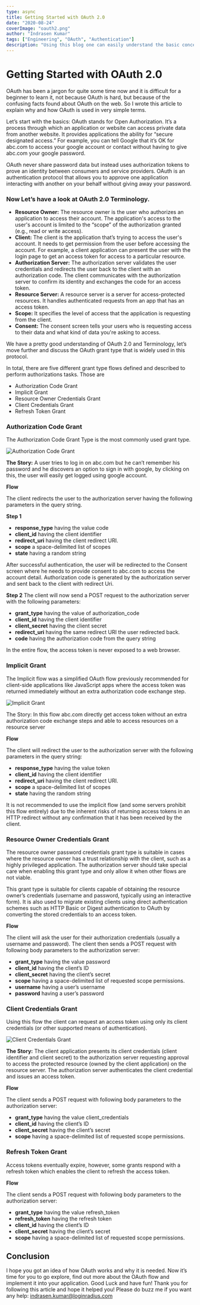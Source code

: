 ```yaml
---
type: async
title: Getting Started with OAuth 2.0
date: "2020-08-24"
coverImage: "oauth2.png"
author: "Indrasen Kumar"
tags: ["Engineering", "OAuth", "Authentication"]
description: "Using this blog one can easily understand the basic concept of Oauth 2.0"
---
```


# Getting Started with OAuth 2.0

OAuth has been a jargon for quite some time now and it is difficult for a beginner to learn it, not because OAuth is hard, but because of the confusing facts found about OAuth on the web. So I wrote this article to explain why and how OAuth is used in very simple terms.

Let’s start with the basics: OAuth stands for Open Authorization. It’s a process through which an application or website can access private data from another website.
It provides applications the ability for “secure designated access.” For example, you can tell Google that it’s OK for abc.com to access your google account or contact without having to give abc.com your google password.

OAuth never share password data but instead uses authorization tokens to prove an identity between consumers and service providers. OAuth is an authentication protocol that allows you to approve one application interacting with another on your behalf without giving away your password.

### Now Let’s have a look at OAuth 2.0 Terminology.

- **Resource Owner:** The resource owner is the user who authorizes an application to access their account. The application's access to the user's account is limited to the “scope” of the authorization granted (e.g., read or write access).
- **Client:** The client is the application that’s trying to access the user's account. It needs to get permission from the user before accessing the account. For example, a client application can present the user with the login page to get an access token for access to a particular resource.
- **Authorization Server:** The authorization server validates the user credentials and redirects the user back to the client with an authorization code. The client communicates with the authorization server to confirm its identity and exchanges the code for an access token.
- **Resource Server:** A resource server is a server for access-protected resources. It handles authenticated requests from an app that has an access token.
- **Scope:** It specifies the level of access that the application is requesting from the client.
- **Consent:** The consent screen tells your users who is requesting access to their data and what kind of data you're asking to access.

We have a pretty good understanding of OAuth 2.0 and Terminology, let’s move further and discuss the OAuth grant type that is widely used in this protocol.

In total, there are five different grant type flows defined and described to perform authorizations tasks. Those are

- Authorization Code Grant
- Implicit Grant
- Resource Owner Credentials Grant
- Client Credentials Grant
- Refresh Token Grant

### Authorization Code Grant

The Authorization Code Grant Type is the most commonly used grant type.

![Authorization Code Grant](./image4.png)

**The Story:** A user tries to log in on abc.com but he can’t remember his password and he discovers an option to sign in with google, by clicking on this, the user will easily get logged using google account.

**Flow**

The client redirects the user to the authorization server having the following parameters in the query string.

**Step 1**

- **response_type** having the value code
- **client_id** having the client identifier
- **redirect_uri** having the client redirect URI.
- **scope** a space-delimited list of scopes
- **state** having a random string

After successful authentication, the user will be redirected to the Consent screen where he needs to provide consent to abc.com to access the account detail.
Authorization code is generated by the authorization server and sent back to the client with redirect Uri.

**Step 2**
The client will now send a POST request to the authorization server with the following parameters:

- **grant_type** having the value of authorization_code
- **client_id** having the client identifier
- **client_secret** having the client secret
- **redirect_uri** having the same redirect URI the user redirected back.
- **code** having the authorization code from the query string

In the entire flow, the access token is never exposed to a web browser.

### Implicit Grant

The Implicit flow was a simplified OAuth flow previously recommended for client-side applications like JavaScript apps where the access token was returned immediately without an extra authorization code exchange step.

![Implicit Grant](./image2.png)

The Story: In this flow abc.com directly get access token without an extra authorization code exchange steps and able to access resources on a resource server

**Flow**

The client will redirect the user to the authorization server with the following parameters in the query string:

- **response_type** having the value token
- **client_id** having the client identifier
- **redirect_uri** having the client redirect URI.
- **scope** a space-delimited list of scopes
- **state** having the random string

It is not recommended to use the implicit flow (and some servers prohibit this flow entirely) due to the inherent risks of returning access tokens in an HTTP redirect without any confirmation that it has been received by the client.

### Resource Owner Credentials Grant

The resource owner password credentials grant type is suitable in cases where the resource owner has a trust relationship with the client, such as a highly privileged application. The authorization server should take special care when enabling this grant type and only allow it when other flows are not viable.

This grant type is suitable for clients capable of obtaining the resource owner’s credentials (username and password, typically using an interactive form). It is also used to migrate existing clients using direct authentication schemes such as HTTP Basic or Digest authentication to OAuth by converting the stored credentials to an access token.

**Flow**

The client will ask the user for their authorization credentials (usually a username and password).
The client then sends a POST request with following body parameters to the authorization server:

- **grant_type** having the value password
- **client_id** having the client’s ID
- **client_secret** having the client’s secret
- **scope** having a space-delimited list of requested scope permissions.
- **username** having a user’s username
- **password** having a user’s password

### Client Credentials Grant

Using this flow the client can request an access token using only its client credentials (or other supported means of authentication).

![Client Credentials Grant](./image3.png)

**The Story:** The client application presents its client credentials (client identifier and client secret) to the authorization server requesting approval to access the protected resource (owned by the client application) on the resource server.
The authorization server authenticates the client credential and issues an access token.

**Flow**

The client sends a POST request with following body parameters to the authorization server:

- **grant_type** having the value client_credentials
- **client_id** having the client’s ID
- **client_secret** having the client’s secret
- **scope** having a space-delimited list of requested scope permissions.

### Refresh Token Grant

Access tokens eventually expire, however, some grants respond with a refresh token which enables the client to refresh the access token.

**Flow**

The client sends a POST request with following body parameters to the authorization server:

- **grant_type** having the value refresh_token
- **refresh_token** having the refresh token
- **client_id** having the client’s ID
- **client_secret** having the client’s secret
- **scope** having a space-delimited list of requested scope permissions.

## Conclusion

I hope you got an idea of how OAuth works and why it is needed. Now it’s time for you to go explore, find out more about the OAuth flow and implement it into your application.
Good Luck and have fun! Thank you for following this article and hope it helped you! Please do buzz me if you want any help: indrasen.kumar@loginradius.com
